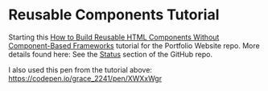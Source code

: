 # Reusable Components Tutorial

Starting this [How to Build Reusable HTML Components Without Component-Based Frameworks](https://www.freecodecamp.org/news/how-to-build-reusable-html-components-without-component-based-frameworks/) tutorial for the Portfolio Website repo. 
More details found here: See the [Status](https://github.com/JamieBort/jamiebort.github.io#status) section of the GitHub repo.

I also used this pen from the tutorial above: https://codepen.io/grace_2241/pen/XWXxWgr